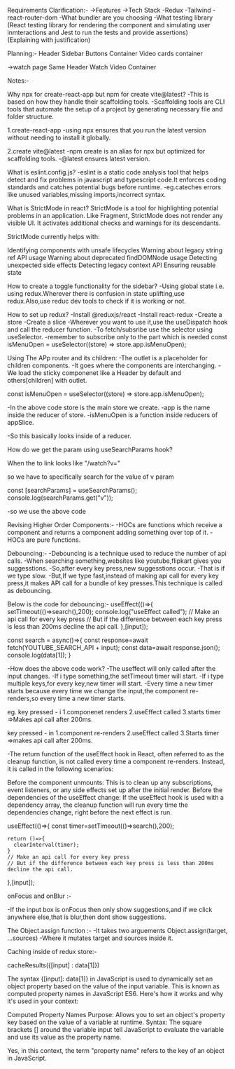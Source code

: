 Requirements Clarification:-
->Features
->Tech Stack
    -Redux
    -Tailwind
    -react-router-dom
    -What bundler are you choosing
    -What testing library (React testing library for rendering the component and simulating user inmteractions and Jest to run the tests and provide assertions)   
(Explaining with justification)

Planning:-
Header
Sidebar
Buttons Container
Video cards container

->watch page
Same Header
Watch Video Container

Notes:-

Why npx for create-react-app but npm for create vite@latest?
-This is based on how they handle their scaffolding tools.
-Scaffolding tools are CLI tools that automate the setup of a project by generating necessary file and folder structure.

1.create-react-app
-using npx ensures that you run the latest version without needing to install it globally.

2.create vite@latest
-npm create <package> is an alias for npx <package> but optimized for scaffolding tools.
-@latest ensures latest version.

What is eslint.config.js?
-eslint is a static code analysis tool that helps detect and fix problems in javascript and typescript code.It enforces coding standards and catches potential bugs before runtime.
-eg.cateches errors like unused variables,missing imports,incorrect syntax.

What is StrictMode in react?
StrictMode is a tool for highlighting potential problems in an application. Like Fragment, StrictMode does not render any visible UI. It activates additional checks and warnings for its descendants.

StrictMode currently helps with:

Identifying components with unsafe lifecycles
Warning about legacy string ref API usage
Warning about deprecated findDOMNode usage
Detecting unexpected side effects
Detecting legacy context API
Ensuring reusable state


How to create a toggle functionality for the sidebar?
-Using global state i.e. using redux.Wherever there is confusion in state uplifting,use redux.Also,use reduc dev tools to check if it is working or not.

How to set up redux?
-Install @reduxjs/react
-Install react-redux
-Create a store
-Create a slice
-Wherever you want to use it,use the useDispatch hook and call the reducer function.
-To fetch/subsribe use the selector using useSelector.
-remember to subscribe only to the part which is needed 
const isMenuOpen = useSelector((store) => store.app.isMenuOpen);

Using The APp router and its children:
-The outlet is a placeholder for children components.
-It goes where the components are interchanging.
-We load the sticky componenet like a Header by default and others[children] with outlet.

const isMenuOpen = useSelector((store) => store.app.isMenuOpen);

-In the above code store is the main store we create.
-app is the name inside the reducer of store.
-isMenuOpen is a function inside reducers of appSlice.

-So this basically looks inside of a reducer.


How do we get the param using useSearchParams hook?

When the to link looks like "/watch?v="

so we have to specifically search for the value of v param

const [searchParams] = useSearchParams();
console.log(searchParams.get("v"));

-so we use the above code

Revising Higher Order Components:-
-HOCs are functions which receive a component and returns a component adding something over top of it.
-HOCs are pure functions.

Debouncing:-
-Debouncing is a technique used to reduce the number of api calls.
-When searching something,websites like youtube,flipkart gives you suggesstions.
-So,after every key press,new suggesstions occur.
-That is if we type slow.
-But,If we type fast,instead of making api call for every key press,it makes API call for a bundle of key presses.This technique is called as debouncing.

Below is the code for debouncing:-
useEffect(()=>{
    setTimeout(()=>search(),200);
    console.log("useEffect called");
    // Make an api call for every key press
    // But if the difference between each key press is less than 200ms decline the api call.
  },[input]);

  const search = async()=>{
    const response=await fetch(YOUTUBE_SEARCH_API + input);
    const data=await response.json();
    console.log(data[1]);
  }

-How does the above code work?
-The useffect will only called after the input changes.
-If i type something,the setTimeout timer will start.
-If i type multiple keys,for every key,new timer will start.
-Every time a new timer starts because every time we change the input,the component re-renders,so every time a new timer starts.

eg.
key pressed - i
1.componenet renders
2.useEffect called
3.starts timer =>Makes api call after 200ms.

key pressed - in
1.component re-renders
2.useEffect called
3.Starts timer =>makes api call after 200ms.

-The return function of the useEffect hook in React, often referred to as the cleanup function, is not called every time a component re-renders. Instead, it is called in the following scenarios:

Before the component unmounts: This is to clean up any subscriptions, event listeners, or any side effects set up after the initial render.
Before the dependencies of the useEffect change: If the useEffect hook is used with a dependency array, the cleanup function will run every time the dependencies change, right before the next effect is run.

useEffect(()=>{
    const timer=setTimeout(()=>search(),200);

    return ()=>{
      clearInterval(timer);
    }
    // Make an api call for every key press
    // But if the difference between each key press is less than 200ms decline the api call.
  },[input]);   

onFocus and onBlur :-

-If the input box is onFocus then only show suggestions,and if we click anywhere else,that is blur,then dont show suggestions.

The Object.assign function :-
-It takes two arguements 
Object.assign(target, ...sources)
-Where it mutates target and sources inside it.

Caching inside of redux store:-

cacheResults({[input] : data[1]})


The syntax {[input]: data[1]} in JavaScript is used to dynamically set an object property based on the value of the input variable. This is known as computed property names in JavaScript ES6. Here's how it works and why it's used in your context:

Computed Property Names
Purpose: Allows you to set an object's property key based on the value of a variable at runtime.
Syntax: The square brackets [] around the variable input tell JavaScript to evaluate the variable and use its value as the property name.

Yes, in this context, the term "property name" refers to the key of an object in JavaScript.
